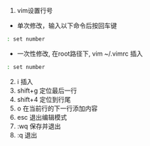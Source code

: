 1. vim设置行号
- 单次修改，输入以下命令后按回车键
```sh
: set number
```

- 一次性修改, 在root路径下, vim ~/.vimrc 插入
```sh
: set number
```
2. i 插入
3. shift+g 定位最后一行
4. shift+4 定位到行尾
5. o 在当前行的下一行添加内容
6. esc 退出编辑模式
7. :wq 保存并退出
8. :q 退出